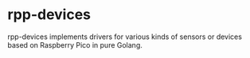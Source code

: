 # rpp-devices
rpp-devices implements drivers for various kinds of sensors or devices based on Raspberry Pico in pure Golang.

